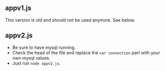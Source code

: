 ## appv1.js
This version is old and should not be used anymore. See below.

## appv2.js
- Be sure to have mysql running.
- Check the head of the file and replace the `var connection` part with your own mysql values.
- Just run `node appv2.js`.